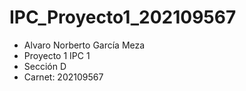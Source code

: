 # IPC_Proyecto1_202109567
- Alvaro Norberto García Meza
- Proyecto 1 IPC 1 
- Sección D
- Carnet: 202109567
